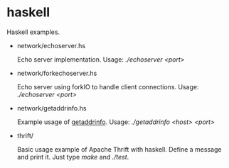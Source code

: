 haskell
=======

Haskell examples.

* network/echoserver.hs

  Echo server implementation. 
  Usage: <i>./echoserver &lt;port&gt;</i>

* network/forkechoserver.hs

  Echo server using forkIO to handle client connections.
  Usage: <i>./echoserver &lt;port&gt;</i>

* network/getaddrinfo.hs

  Example usage of <a href="http://pubs.opengroup.org/onlinepubs/009695399/functions/getaddrinfo.html">getaddrinfo</a>.
  Usage: <i>./getaddrinfo &lt;host&gt; &lt;port&gt;</i>

* thrift/

  Basic usage example of Apache Thrift with haskell. Define a message and print it. Just type <i>make</i> and <i>./test</i>.
